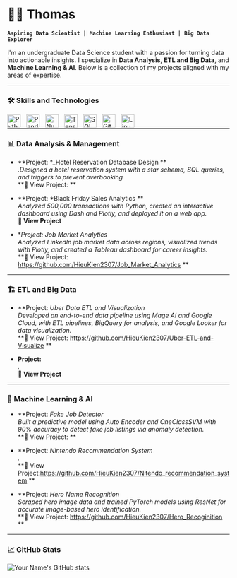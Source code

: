 # 🏄‍♂️ Thomas

**`Aspiring Data Scientist | Machine Learning Enthusiast | Big Data Explorer`**

I'm an undergraduate Data Science student with a passion for turning data into actionable insights. I specialize in **Data Analysis**, **ETL and Big Data**, and **Machine Learning & AI**. Below is a collection of my projects aligned with my areas of expertise.

---

### 🛠️ Skills and Technologies

<img align="left" alt="Python" width="30px" style="padding-right:10px;" src="https://cdn.jsdelivr.net/gh/devicons/devicon/icons/python/python-plain.svg"/>
<img align="left" alt="Pandas" width="30px" style="padding-right:10px;" src="https://cdn.jsdelivr.net/gh/devicons/devicon/icons/pandas/pandas-original.svg"/>
<img align="left" alt="NumPy" width="30px" style="padding-right:10px;" src="https://cdn.jsdelivr.net/gh/devicons/devicon/icons/numpy/numpy-original.svg"/>
<img align="left" alt="TensorFlow" width="30px" style="padding-right:10px;" src="https://cdn.jsdelivr.net/gh/devicons/devicon/icons/tensorflow/tensorflow-original.svg"/>
<img align="left" alt="SQL" width="30px" style="padding-right:10px;" src="https://cdn.jsdelivr.net/gh/devicons/devicon/icons/mysql/mysql-original.svg"/>
<img align="left" alt="Git" width="30px" style="padding-right:10px;" src="https://cdn.jsdelivr.net/gh/devicons/devicon/icons/git/git-original.svg"/>
<img align="left" alt="Linux" width="30px" style="padding-right:10px;" src="https://cdn.jsdelivr.net/gh/devicons/devicon/icons/linux/linux-original.svg"/>
<br />

---

### 📊 Data Analysis & Management

- **Project: *_Hotel Reservation Database Design **  
  *.Designed a hotel reservation system with a star schema, SQL queries, and triggers to prevent overbooking*  
  **🔗 View Project: **

- **Project: *Black Friday Sales Analytics **  
  *Analyzed 500,000 transactions with Python, created an interactive dashboard using Dash and Plotly, and deployed it on a web app.*  
  **🔗 View Project**
- **Project: *Job Market Analytics**  
  *Analyzed LinkedIn job market data across regions, visualized trends with Plotly, and created a Tableau dashboard for career insights.*  
  **🔗 View Project: https://github.com/HieuKien2307/Job_Market_Analytics **
---

### 🏗️ ETL and Big Data

- **Project: *Uber Data ETL and Visualization*  
  *Developed an end-to-end data pipeline using Mage AI and Google Cloud, with ETL pipelines, BigQuery for analysis, and Google Looker for data visualization.*  
  **🔗 View Project: https://github.com/HieuKien2307/Uber-ETL-and-Visualize **

- **Project:**  
  *.*  
  **🔗 View Project**

---

### 🤖 Machine Learning & AI

- **Project: *Fake Job Detector*  
  *Built a predictive model using Auto Encoder and OneClassSVM with 90% accuracy to detect fake job listings via anomaly detection.*  
  **🔗 View Project: **

- **Project: *Nintendo Recommendation System*  
  *.*  
  **🔗 View Project:https://github.com/HieuKien2307/Nitendo_recommendation_system **
- **Project: *Hero Name Recognition*  
  *Scraped hero image data and trained PyTorch models using ResNet for accurate image-based hero identification.*  
  **🔗 View Project: https://github.com/HieuKien2307/Hero_Recoginition ** 
---

### 📈 GitHub Stats

![Your Name's GitHub stats](https://github-readme-stats.vercel.app/api?username=HieuKien2307&show_icons=true&theme=gruvbox)
